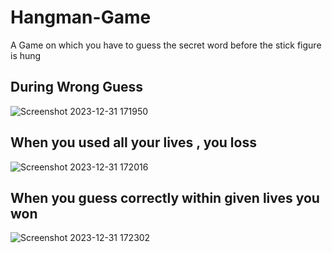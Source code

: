 # Hangman-Game
A Game on which you have to guess the secret word before the stick figure is hung

## During Wrong Guess
![Screenshot 2023-12-31 171950](https://github.com/Akash45785/Hangman-Game/assets/95754028/11781178-c3c1-4227-a313-083c0d9aef4c)

## When you used all your lives , you loss
![Screenshot 2023-12-31 172016](https://github.com/Akash45785/Hangman-Game/assets/95754028/598fad65-e32d-4383-8d2e-c5b33964fe2c)

## When you guess correctly within given lives you won
![Screenshot 2023-12-31 172302](https://github.com/Akash45785/Hangman-Game/assets/95754028/1aadfd89-fe0b-42d0-a4fa-9bd3d1358a52)
